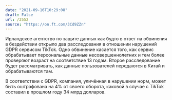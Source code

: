 ```yaml
---
date: "2021-09-16T10:29:08"
draft: False
url: /2552
source: "https://on.ft.com/3Cd9ZZn"
---
```


Ирландское агентство по защите данных как будто в ответ на обвинения в бездействии открыло два расследования в отношении нарушений GDPR сервисом TikTok. Одно обвинение касается того, как сервис обрабатывает персональные данные несовершеннолетних и тем более проверяют возраст на соответствие 13 годам. Второе расследование будет рассматривать, как данные пользователей передаются в Китай и обрабатываются там. 

В соответствии с GDPR, компания, уличённая в нарушении норм, может быть оштрафована на 4% от своего оборота, каковой в случае с TikTok составил в прошлом году 34 млрд долларов.
